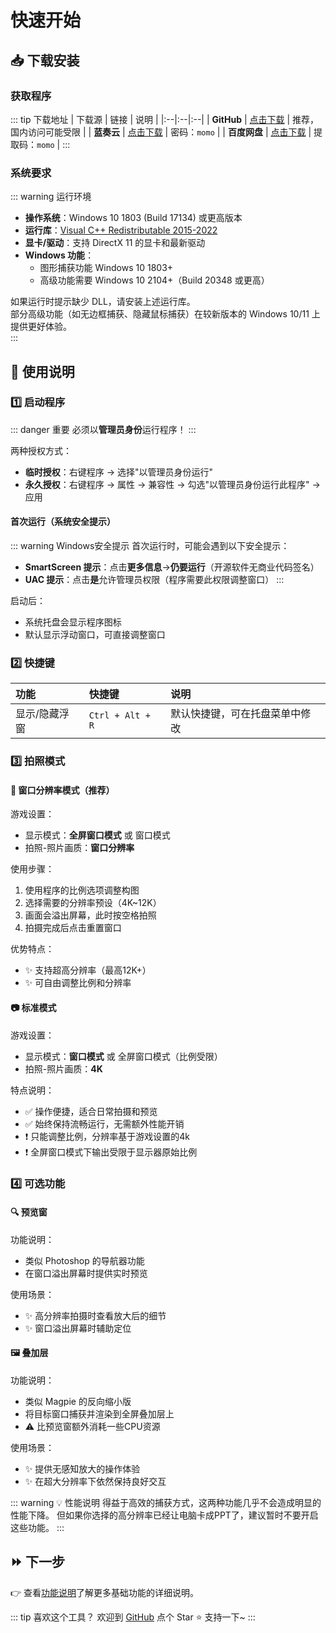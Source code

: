 # 快速开始

## 📥 下载安装

### 获取程序

::: tip 下载地址
| 下载源 | 链接 | 说明 |
|:--|:--|:--|
| **GitHub** | [点击下载](https://github.com/ChanIok/SpinningMomo/releases/latest) | 推荐，国内访问可能受限 |
| **蓝奏云** | [点击下载](https://wwf.lanzoul.com/b0sxagp0d) | 密码：`momo` |
| **百度网盘** | [点击下载](https://pan.baidu.com/s/1UL9EJa2ogSZ4DcnGa2XcRQ?pwd=momo) | 提取码：`momo` |
:::

### 系统要求

::: warning 运行环境
- **操作系统**：Windows 10 1803 (Build 17134) 或更高版本
- **运行库**：[Visual C++ Redistributable 2015-2022](https://aka.ms/vs/17/release/vc_redist.x64.exe)
- **显卡/驱动**：支持 DirectX 11 的显卡和最新驱动
- **Windows 功能**：
  - 图形捕获功能 Windows 10 1803+
  - 高级功能需要 Windows 10 2104+（Build 20348 或更高）

如果运行时提示缺少 DLL，请安装上述运行库。  
部分高级功能（如无边框捕获、隐藏鼠标捕获）在较新版本的 Windows 10/11 上提供更好体验。  
:::

## 🚀 使用说明

### 1️⃣ 启动程序

::: danger 重要
必须以**管理员身份**运行程序！
:::

两种授权方式：
- **临时授权**：右键程序 → 选择"以管理员身份运行"
- **永久授权**：右键程序 → 属性 → 兼容性 → 勾选"以管理员身份运行此程序" → 应用

#### 首次运行（系统安全提示）

::: warning Windows安全提示
首次运行时，可能会遇到以下安全提示：

- **SmartScreen 提示**：点击**更多信息**→**仍要运行**（开源软件无商业代码签名）
- **UAC 提示**：点击**是**允许管理员权限（程序需要此权限调整窗口）
:::

启动后：
- 系统托盘会显示程序图标 <img src="/logo.png" style="display: inline; height: 1em; vertical-align: text-bottom;" />
- 默认显示浮动窗口，可直接调整窗口

### 2️⃣ 快捷键

| 功能 | 快捷键 | 说明 |
|:--|:--|:--|
| 显示/隐藏浮窗 | `Ctrl + Alt + R` | 默认快捷键，可在托盘菜单中修改 |

### 3️⃣ 拍照模式

#### 🌟 窗口分辨率模式（推荐）

游戏设置：
- 显示模式：**全屏窗口模式** 或 窗口模式
- 拍照-照片画质：**窗口分辨率**

使用步骤：
1. 使用程序的比例选项调整构图
2. 选择需要的分辨率预设（4K~12K）
3. 画面会溢出屏幕，此时按空格拍照
4. 拍摄完成后点击重置窗口

优势特点：
- ✨ 支持超高分辨率（最高12K+）
- ✨ 可自由调整比例和分辨率

#### 📷 标准模式

游戏设置：
- 显示模式：**窗口模式** 或 全屏窗口模式（比例受限）
- 拍照-照片画质：**4K**

特点说明：
- ✅ 操作便捷，适合日常拍摄和预览
- ✅ 始终保持流畅运行，无需额外性能开销
- ❗ 只能调整比例，分辨率基于游戏设置的4k
- ❗ 全屏窗口模式下输出受限于显示器原始比例

### 4️⃣ 可选功能

#### 🔍 预览窗

功能说明：
- 类似 Photoshop 的导航器功能
- 在窗口溢出屏幕时提供实时预览

使用场景：
- ✨ 高分辨率拍摄时查看放大后的细节
- ✨ 窗口溢出屏幕时辅助定位

#### 🖼️ 叠加层

功能说明：
- 类似 Magpie 的反向缩小版
- 将目标窗口捕获并渲染到全屏叠加层上
- ⚠️ 比预览窗额外消耗一些CPU资源

使用场景：
- ✨ 提供无感知放大的操作体验
- ✨ 在超大分辨率下依然保持良好交互

::: warning 💡 性能说明
得益于高效的捕获方式，这两种功能几乎不会造成明显的性能下降。
但如果你选择的高分辨率已经让电脑卡成PPT了，建议暂时不要开启这些功能。
:::

## ⏩ 下一步

👉 查看[功能说明](/zh/guide/features)了解更多基础功能的详细说明。

::: tip 喜欢这个工具？
欢迎到 [GitHub](https://github.com/ChanIok/SpinningMomo) 点个 Star ⭐ 支持一下~
:::